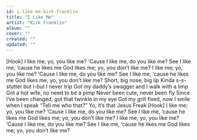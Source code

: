 ```yaml
---
id: i-like-me-kirk-franklin
title: "I Like Me"
artist: "Kirk Franklin"
album: ""
cover: ""
created: ""
updated: ""
---
```


[Hook]
I like me; yo, you like me?
‘Cause I like me, do you like me?
See I like me, ‘cause he likes me
God likes me; yo, you don’t like me?
I like me; yo, you like me?
‘Cause I like me, do you like me?
See I like me, ‘cause he likes me
God likes me; yo, you don’t like me?
Short, big nose, big lip
Kinda s-s-stutter but I-but I never trip
Got my daddy’s swagger and I walk with a limp
Got a hot wife, no need to be a pimp
Never been cute, never been fly
Since I’ve been changed, got that twinkle in my eye
Got my grill fixed, now I smile when I speak
“Tell me who that?” Yo, it’s that Jesus Freak
[Hook]
I like me; yo, you like me?
‘Cause I like me, do you like me?
See I like me, ‘cause he likes me
God likes me; yo, you don’t like me?
I like me; yo, you like me?
‘Cause I like me, do you like me?
See I like me, ‘cause he likes me
God likes me; yo, you don’t like me?
